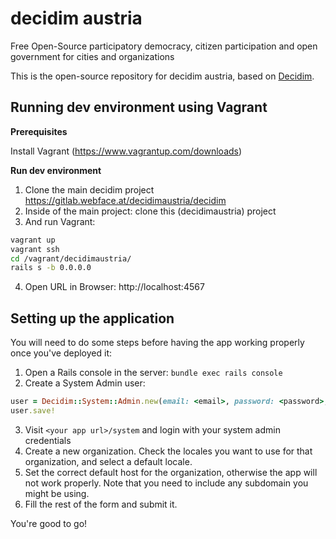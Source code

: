 # decidim austria

Free Open-Source participatory democracy, citizen participation and open government for cities and organizations

This is the open-source repository for decidim austria, based on [Decidim](https://github.com/decidim/decidim).

## Running dev environment using Vagrant

**Prerequisites**

Install Vagrant (https://www.vagrantup.com/downloads)

**Run dev environment**

1. Clone the main decidim project https://gitlab.webface.at/decidimaustria/decidim
2. Inside of the main project: clone this (decidimaustria) project
3. And run Vagrant:
```bash
vagrant up
vagrant ssh
cd /vagrant/decidimaustria/
rails s -b 0.0.0.0
```
4. Open URL in Browser: http://localhost:4567

## Setting up the application

You will need to do some steps before having the app working properly once you've deployed it:

1. Open a Rails console in the server: `bundle exec rails console`
2. Create a System Admin user:
```ruby
user = Decidim::System::Admin.new(email: <email>, password: <password>, password_confirmation: <password>)
user.save!
```
3. Visit `<your app url>/system` and login with your system admin credentials
4. Create a new organization. Check the locales you want to use for that organization, and select a default locale.
5. Set the correct default host for the organization, otherwise the app will not work properly. Note that you need to include any subdomain you might be using.
6. Fill the rest of the form and submit it.

You're good to go!
